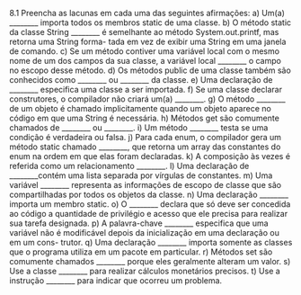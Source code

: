 8.1
Preencha as lacunas em cada uma das seguintes afirmações:
a) Um(a) ________ importa todos os membros static de uma classe.
b) O método static da classe String ________ é semelhante ao método System.out.printf, mas retorna uma String forma-
tada em vez de exibir uma String em uma janela de comando.
c) Se um método contiver uma variável local com o mesmo nome de um dos campos da sua classe, a variável local ________ o campo
no escopo desse método.
d) Os métodos public de uma classe também são conhecidos como ________ ou ________ da classe.
e) Uma declaração de ________ especifica uma classe a ser importada.
f) Se uma classe declarar construtores, o compilador não criará um(a) ________.
g) O método ________ de um objeto é chamado implicitamente quando um objeto aparece no código em que uma String é necessária.
h) Métodos get são comumente chamados de ________ ou ________.
i) Um método ________ testa se uma condição é verdadeira ou falsa.
j) Para cada enum, o compilador gera um método static chamado ________, que retorna um array das constantes do enum na ordem
em que elas foram declaradas.
k) A composição às vezes é referida como um relacionamento ________.
l) Uma declaração de ________contém uma lista separada por vírgulas de constantes.
m) Uma variável ________ representa as informações de escopo de classe que são compartilhadas por todos os objetos da classe.
n) Uma declaração ________ importa um membro static.
o) O ________ declara que só deve ser concedida ao código a quantidade de privilégio e acesso que ele precisa para realizar sua tarefa
designada.
p) A palavra-chave ________ especifica que uma variável não é modificável depois da inicialização em uma declaração ou em um cons-
trutor.
q) Uma declaração ________ importa somente as classes que o programa utiliza em um pacote em particular.
r) Métodos set são comumente chamados ________ porque eles geralmente alteram um valor.
s) Use a classe ________ para realizar cálculos monetários precisos.
t) Use a instrução ________ para indicar que ocorreu um problema.